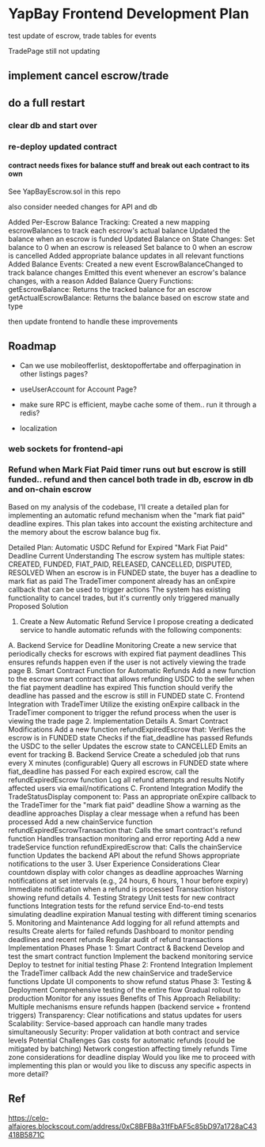 # YapBay Frontend Development Plan

test update of escrow, trade tables for events

TradePage still not updating

## implement cancel escrow/trade

## do a full restart

### clear db and start over

### re-deploy updated contract

#### contract needs fixes for balance stuff and break out each contract to its own

See YapBayEscrow.sol in this repo

also consider needed changes for API and db

Added Per-Escrow Balance Tracking:
Created a new mapping escrowBalances to track each escrow's actual balance
Updated the balance when an escrow is funded
Updated Balance on State Changes:
Set balance to 0 when an escrow is released
Set balance to 0 when an escrow is cancelled
Added appropriate balance updates in all relevant functions
Added Balance Events:
Created a new event EscrowBalanceChanged to track balance changes
Emitted this event whenever an escrow's balance changes, with a reason
Added Balance Query Functions:
getEscrowBalance: Returns the tracked balance for an escrow
getActualEscrowBalance: Returns the balance based on escrow state and type

then update frontend to handle these improvements

## Roadmap

- Can we use mobileofferlist, desktopoffertabe and offerpagination in other listings pages?
- useUserAccount for Account Page?
- make sure RPC is efficient, maybe cache some of them.. run it through a redis?

- localization

### web sockets for frontend-api

### Refund when Mark Fiat Paid timer runs out but escrow is still funded.. refund and then cancel both trade in db, escrow in db and on-chain escrow

Based on my analysis of the codebase, I'll create a detailed plan for implementing an automatic refund mechanism when the "mark fiat paid" deadline expires. This plan takes into account the existing architecture and the memory about the escrow balance bug fix.

Detailed Plan: Automatic USDC Refund for Expired "Mark Fiat Paid" Deadline
Current Understanding
The escrow system has multiple states: CREATED, FUNDED, FIAT_PAID, RELEASED, CANCELLED, DISPUTED, RESOLVED
When an escrow is in FUNDED state, the buyer has a deadline to mark fiat as paid
The TradeTimer component already has an onExpire callback that can be used to trigger actions
The system has existing functionality to cancel trades, but it's currently only triggered manually
Proposed Solution

1. Create a New Automatic Refund Service
   I propose creating a dedicated service to handle automatic refunds with the following components:

A. Backend Service for Deadline Monitoring
Create a new service that periodically checks for escrows with expired fiat payment deadlines
This ensures refunds happen even if the user is not actively viewing the trade page
B. Smart Contract Function for Automatic Refunds
Add a new function to the escrow smart contract that allows refunding USDC to the seller when the fiat payment deadline has expired
This function should verify the deadline has passed and the escrow is still in FUNDED state
C. Frontend Integration with TradeTimer
Utilize the existing onExpire callback in the TradeTimer component to trigger the refund process when the user is viewing the trade page 2. Implementation Details
A. Smart Contract Modifications
Add a new function refundExpiredEscrow that:
Verifies the escrow is in FUNDED state
Checks if the fiat_deadline has passed
Refunds the USDC to the seller
Updates the escrow state to CANCELLED
Emits an event for tracking
B. Backend Service
Create a scheduled job that runs every X minutes (configurable)
Query all escrows in FUNDED state where fiat_deadline has passed
For each expired escrow, call the refundExpiredEscrow function
Log all refund attempts and results
Notify affected users via email/notifications
C. Frontend Integration
Modify the TradeStatusDisplay component to:
Pass an appropriate onExpire callback to the TradeTimer for the "mark fiat paid" deadline
Show a warning as the deadline approaches
Display a clear message when a refund has been processed
Add a new chainService function refundExpiredEscrowTransaction that:
Calls the smart contract's refund function
Handles transaction monitoring and error reporting
Add a new tradeService function refundExpiredEscrow that:
Calls the chainService function
Updates the backend API about the refund
Shows appropriate notifications to the user 3. User Experience Considerations
Clear countdown display with color changes as deadline approaches
Warning notifications at set intervals (e.g., 24 hours, 6 hours, 1 hour before expiry)
Immediate notification when a refund is processed
Transaction history showing refund details 4. Testing Strategy
Unit tests for new contract functions
Integration tests for the refund service
End-to-end tests simulating deadline expiration
Manual testing with different timing scenarios 5. Monitoring and Maintenance
Add logging for all refund attempts and results
Create alerts for failed refunds
Dashboard to monitor pending deadlines and recent refunds
Regular audit of refund transactions
Implementation Phases
Phase 1: Smart Contract & Backend
Develop and test the smart contract function
Implement the backend monitoring service
Deploy to testnet for initial testing
Phase 2: Frontend Integration
Implement the TradeTimer callback
Add the new chainService and tradeService functions
Update UI components to show refund status
Phase 3: Testing & Deployment
Comprehensive testing of the entire flow
Gradual rollout to production
Monitor for any issues
Benefits of This Approach
Reliability: Multiple mechanisms ensure refunds happen (backend service + frontend triggers)
Transparency: Clear notifications and status updates for users
Scalability: Service-based approach can handle many trades simultaneously
Security: Proper validation at both contract and service levels
Potential Challenges
Gas costs for automatic refunds (could be mitigated by batching)
Network congestion affecting timely refunds
Time zone considerations for deadline display
Would you like me to proceed with implementing this plan or would you like to discuss any specific aspects in more detail?

## Ref

https://celo-alfajores.blockscout.com/address/0xC8BFB8a31fFbAF5c85bD97a1728aC43418B5871C

